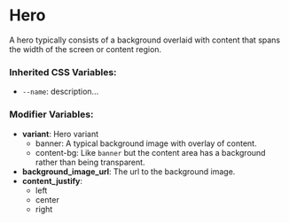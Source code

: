 <!-- This is the general documentation layout. Add or remove any sections as needed, but try to stay consistent across components. -->
# Hero

A hero typically consists of a background overlaid with content that spans the width of the screen or content region.

### Inherited CSS Variables:

  - `--name`: description...

### Modifier Variables: 

  - **variant**: Hero variant
    - banner: A typical background image with overlay of content. 
    - content-bg: Like `banner` but the content area has a background rather than being transparent.
  - **background_image_url**: The url to the background image.
  - **content_justify**:
    - left
    - center
    - right
